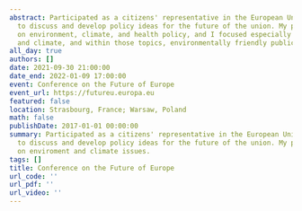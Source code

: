 ```yaml
---
abstract: Participated as a citizens' representative in the European Union conference
  to discuss and develop policy ideas for the future of the union. My panel focused
  on environment, climate, and health policy, and I focused especially on enviroment
  and climate, and within those topics, environmentally friendly public transportation.
all_day: true
authors: []
date: 2021-09-30 21:00:00
date_end: 2022-01-09 17:00:00
event: Conference on the Future of Europe
event_url: https://futureu.europa.eu
featured: false
location: Strasbourg, France; Warsaw, Poland
math: false
publishDate: 2017-01-01 00:00:00
summary: Participated as a citizens' representative in the European Union conference
  to discuss and develop policy ideas for the future of the union. My panel focused
  on enviroment and climate issues.
tags: []
title: Conference on the Future of Europe
url_code: ''
url_pdf: ''
url_video: ''
---
```


